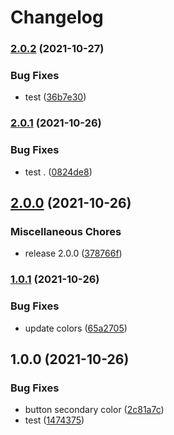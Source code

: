 # Changelog

### [2.0.2](https://www.github.com/dorsaffrigui/fds-test/compare/theme-v2.0.1...theme-v2.0.2) (2021-10-27)


### Bug Fixes

* test ([36b7e30](https://www.github.com/dorsaffrigui/fds-test/commit/36b7e305bdc7d43de28a08d89328e343b046c723))

### [2.0.1](https://www.github.com/dorsaffrigui/fds-test/compare/theme-v2.0.0...theme-v2.0.1) (2021-10-26)


### Bug Fixes

* test . ([0824de8](https://www.github.com/dorsaffrigui/fds-test/commit/0824de80b9679ed9427d8c5d8a9ae2d847c11451))

## [2.0.0](https://www.github.com/dorsaffrigui/fds-test/compare/theme-v1.0.1...theme-v2.0.0) (2021-10-26)


### Miscellaneous Chores

* release 2.0.0 ([378766f](https://www.github.com/dorsaffrigui/fds-test/commit/378766f50cda27fcee6c80d799df5739824f93bb))

### [1.0.1](https://www.github.com/dorsaffrigui/fds-test/compare/theme-v1.0.0...theme-v1.0.1) (2021-10-26)


### Bug Fixes

* update colors ([65a2705](https://www.github.com/dorsaffrigui/fds-test/commit/65a27051e70d8408be89569306bed00cd7bf2651))

## 1.0.0 (2021-10-26)


### Bug Fixes

* button secondary color ([2c81a7c](https://www.github.com/dorsaffrigui/fds-test/commit/2c81a7cdcf182fbcc1ee2f24376fb61ecbf1bac6))
* test ([1474375](https://www.github.com/dorsaffrigui/fds-test/commit/1474375b98bb454658295774355e16a192328e06))
